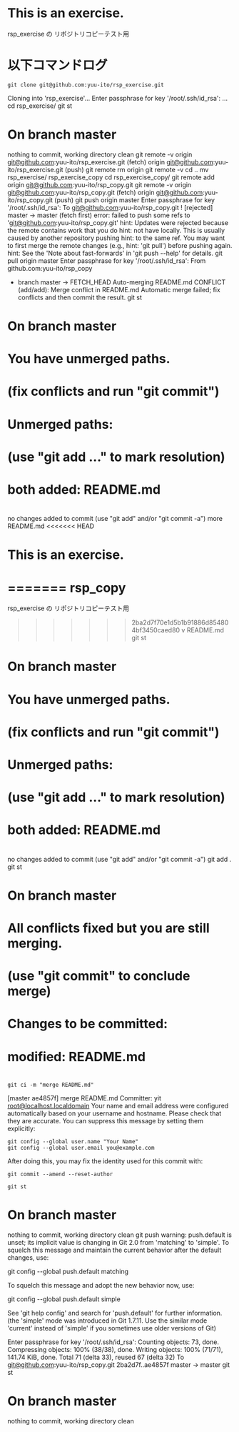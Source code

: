 # This is an exercise.

rsp_exercise の リポジトリコピーテスト用


# 以下コマンドログ

    git clone git@github.com:yuu-ito/rsp_exercise.git
Cloning into 'rsp_exercise'...
Enter passphrase for key '/root/.ssh/id_rsa':
...
    cd rsp_exercise/
    git st
# On branch master
nothing to commit, working directory clean
    git remote -v
origin  git@github.com:yuu-ito/rsp_exercise.git (fetch)
origin  git@github.com:yuu-ito/rsp_exercise.git (push)
    git remote rm origin
    git remote -v
    cd ..
    mv rsp_exercise/ rsp_exercise_copy
    cd rsp_exercise_copy/
    git remote add origin git@github.com:yuu-ito/rsp_copy.git
    git remote -v
origin  git@github.com:yuu-ito/rsp_copy.git (fetch)
origin  git@github.com:yuu-ito/rsp_copy.git (push)
    git push origin master
Enter passphrase for key '/root/.ssh/id_rsa':
To git@github.com:yuu-ito/rsp_copy.git
 ! [rejected]        master -> master (fetch first)
error: failed to push some refs to 'git@github.com:yuu-ito/rsp_copy.git'
hint: Updates were rejected because the remote contains work that you do
hint: not have locally. This is usually caused by another repository pushing
hint: to the same ref. You may want to first merge the remote changes (e.g.,
hint: 'git pull') before pushing again.
hint: See the 'Note about fast-forwards' in 'git push --help' for details.
    git pull origin master
Enter passphrase for key '/root/.ssh/id_rsa':
From github.com:yuu-ito/rsp_copy
 * branch            master     -> FETCH_HEAD
Auto-merging README.md
CONFLICT (add/add): Merge conflict in README.md
Automatic merge failed; fix conflicts and then commit the result.
    git st
# On branch master
# You have unmerged paths.
#   (fix conflicts and run "git commit")
#
# Unmerged paths:
#   (use "git add <file>..." to mark resolution)
#
#       both added:         README.md
#
no changes added to commit (use "git add" and/or "git commit -a")
    more README.md
<<<<<<< HEAD
# This is an exercise.

=======
rsp_copy
========

rsp_exercise の リポジトリコピーテスト用
>>>>>>> 2ba2d7f70e1d5b1b91886d854804bf3450caed80
v README.md
    git st
# On branch master
# You have unmerged paths.
#   (fix conflicts and run "git commit")
#
# Unmerged paths:
#   (use "git add <file>..." to mark resolution)
#
#       both added:         README.md
#
no changes added to commit (use "git add" and/or "git commit -a")
    git add .
    git st
# On branch master
# All conflicts fixed but you are still merging.
#   (use "git commit" to conclude merge)
#
# Changes to be committed:
#
#       modified:   README.md
#
    git ci -m "merge README.md"
[master ae4857f] merge README.md
 Committer: yit <root@localhost.localdomain>
Your name and email address were configured automatically based
on your username and hostname. Please check that they are accurate.
You can suppress this message by setting them explicitly:

    git config --global user.name "Your Name"
    git config --global user.email you@example.com

After doing this, you may fix the identity used for this commit with:

    git commit --amend --reset-author

    git st
# On branch master
nothing to commit, working directory clean
    git push
warning: push.default is unset; its implicit value is changing in
Git 2.0 from 'matching' to 'simple'. To squelch this message
and maintain the current behavior after the default changes, use:

  git config --global push.default matching

To squelch this message and adopt the new behavior now, use:

  git config --global push.default simple

See 'git help config' and search for 'push.default' for further information.
(the 'simple' mode was introduced in Git 1.7.11. Use the similar mode
'current' instead of 'simple' if you sometimes use older versions of Git)

Enter passphrase for key '/root/.ssh/id_rsa':
Counting objects: 73, done.
Compressing objects: 100% (38/38), done.
Writing objects: 100% (71/71), 141.74 KiB, done.
Total 71 (delta 33), reused 67 (delta 32)
To git@github.com:yuu-ito/rsp_copy.git
   2ba2d7f..ae4857f  master -> master
    git st
# On branch master
nothing to commit, working directory clean

